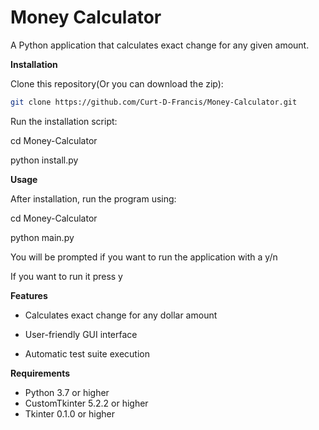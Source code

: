 # Money Calculator

A Python application that calculates exact change for any given amount.

**Installation**

Clone this repository(Or you can download the zip):

```bash
git clone https://github.com/Curt-D-Francis/Money-Calculator.git
```

Run the installation script:

cd Money-Calculator

python install.py

**Usage**

After installation, run the program using:

cd Money-Calculator

python main.py

You will be prompted if you want to run the application with a y/n

If you want to run it press y

**Features**

- Calculates exact change for any dollar amount

- User-friendly GUI interface

- Automatic test suite execution

**Requirements**

- Python 3.7 or higher
- CustomTkinter 5.2.2 or higher
- Tkinter 0.1.0 or higher
